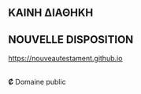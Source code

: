 <h2>ΚΑΙΝΗ ΔΙΑΘΗΚΗ</h2>
<h2>NOUVELLE DISPOSITION</h2>

https://nouveautestament.github.io

<br><b>Ȼ</b> Domaine public
